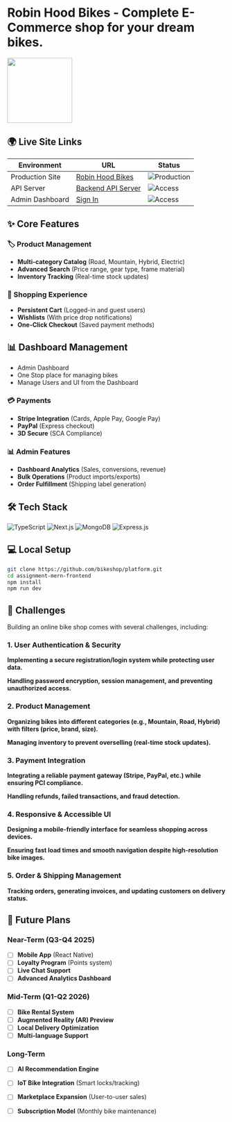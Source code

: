 # Robin Hood Bikes - Complete E-Commerce shop for your dream bikes.

<img src="https://i.ibb.co/Fq4pw7qP/pngtree-bikes-shop-logo-design-template-vector-picture-image-3607389.png" height="150" width="150" />

## 🌍 Live Site Links
| Environment       | URL                          | Status |
|-------------------|------------------------------|--------|
| Production Site   | [Robin Hood Bikes](https://fabulous-souffle-8e4056.netlify.app/) | ![Production](https://img.shields.io/website?url=https%3A%2F%2Ffabulous-souffle-8e4056.netlify.app/) |
| API Server        | [Backend API Server]( https://assignment-6-backend-two.vercel.app/) | ![Access](https://img.shields.io/badge/access-restricted-red)
| Admin Dashboard   | [Sign In](https://basha-finder-client.vercel.app/login) | ![Access](https://img.shields.io/badge/access-restricted-red) |

## ✨ Core Features
### 🏷️ Product Management
- **Multi-category Catalog** (Road, Mountain, Hybrid, Electric)
- **Advanced Search** (Price range, gear type, frame material)
- **Inventory Tracking** (Real-time stock updates)

### 🛒 Shopping Experience
- **Persistent Cart** (Logged-in and guest users)
- **Wishlists** (With price drop notifications)
- **One-Click Checkout** (Saved payment methods)

## 📊 Dashboard Management
-  Admin Dashboard
-  One Stop place for managing bikes
-  Manage Users and UI from the Dashboard
  
### 💳 Payments
- **Stripe Integration** (Cards, Apple Pay, Google Pay)
- **PayPal** (Express checkout)
- **3D Secure** (SCA Compliance)

### 📊 Admin Features
- **Dashboard Analytics** (Sales, conversions, revenue)
- **Bulk Operations** (Product imports/exports)
- **Order Fulfillment** (Shipping label generation)

## 🛠️ Tech Stack  
![TypeScript](https://img.shields.io/badge/TypeScript-3178C6?style=for-the-badge&logo=typescript&logoColor=white)
![Next.js](https://img.shields.io/badge/Next.js-000000?style=for-the-badge&logo=nextdotjs&logoColor=white)
![MongoDB](https://img.shields.io/badge/MongoDB-47A248?style=for-the-badge&logo=mongodb&logoColor=white)
![Express.js](https://img.shields.io/badge/Express.js-000000?style=for-the-badge&logo=express&logoColor=white)




## 💻 Local Setup
```bash
git clone https://github.com/bikeshop/platform.git
cd assignment-mern-frontend
npm install
npm run dev
```

## 🚧 Challenges
Building an online bike shop comes with several challenges, including:

### 1. User Authentication & Security
**Implementing a secure registration/login system while protecting user data.**

**Handling password encryption, session management, and preventing unauthorized access.**

### 2. Product Management
**Organizing bikes into different categories (e.g., Mountain, Road, Hybrid) with filters (price, brand, size).**

**Managing inventory to prevent overselling (real-time stock updates).**

### 3. Payment Integration
**Integrating a reliable payment gateway (Stripe, PayPal, etc.) while ensuring PCI compliance.**

 **Handling refunds, failed transactions, and fraud detection.**

### 4. Responsive & Accessible UI
**Designing a mobile-friendly interface for seamless shopping across devices.**

**Ensuring fast load times and smooth navigation despite high-resolution bike images.**

### 5. Order & Shipping Management
**Tracking orders, generating invoices, and updating customers on delivery status.**

## 🔮 Future Plans

### **Near-Term (Q3-Q4 2025)**
- [ ] **Mobile App** (React Native)
- [ ] **Loyalty Program** (Points system)
- [ ] **Live Chat Support**
- [ ] **Advanced Analytics Dashboard**

### **Mid-Term (Q1-Q2 2026)**
- [ ] **Bike Rental System**
- [ ] **Augmented Reality (AR) Preview**
- [ ] **Local Delivery Optimization**
- [ ] **Multi-language Support**

### **Long-Term**
- [ ] **AI Recommendation Engine**
- [ ] **IoT Bike Integration** (Smart locks/tracking)
- [ ] **Marketplace Expansion** (User-to-user sales)
- [ ] **Subscription Model** (Monthly bike maintenance)




